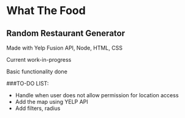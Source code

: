 # What The Food
## Random Restaurant Generator

Made with Yelp Fusion API, Node, HTML, CSS

Current work-in-progress

Basic functionality done

###TO-DO LIST:
* Handle when user does not allow permission for location access
* Add the map using YELP API
* Add filters, radius
